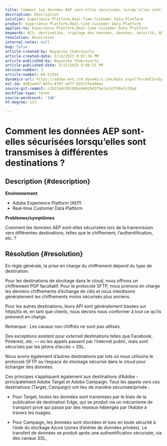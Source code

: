 ```yaml
---
title: Comment les données AEP sont-elles sécurisées lorsqu’elles sont transmises à différentes destinations ?
description: Description
solution: Experience Platform,Real-Time Customer Data Platform
product: Experience Platform,Real-time Customer Data Platform
applies-to: Experience Platform,Real-time Customer Data Platform
keywords: KCS, destination, cryptage des données, données, sécurité, AEP, RT-CDP, Adobe, Target, Campaign
resolution: Resolution
internal-notes: null
bug: false
article-created-by: Nayanika Chakravarty
article-created-date: 3/13/2023 8:07:34 PM
article-published-by: Nayanika Chakravarty
article-published-date: 3/13/2023 8:09:51 PM
version-number: 3
article-number: KA-21593
dynamics-url: https://adobe-ent.crm.dynamics.com/main.aspx?forceUCI=1&pagetype=entityrecord&etn=knowledgearticle&id=702212af-dac1-ed11-83ff-6045bd0065b6
exl-id: dd01ade7-8dfa-4f8f-ad77-025c5fea94ee
source-git-commit: c2b314dc95108ba94629d1f5e1acb2f49afc29ad
workflow-type: tm+mt
source-wordcount: '246'
ht-degree: 11%

---
```


# Comment les données AEP sont-elles sécurisées lorsqu’elles sont transmises à différentes destinations ?

## Description {#description}


<b>Environnement</b>

- Adobe Experience Platform (AEP)
- Real-time Customer Data Platform


<b>Problèmes/symptômes</b>

Comment les données AEP sont-elles sécurisées lors de la transmission vers différentes destinations, telles que le chiffrement, l’authentification, etc. ?


## Résolution {#resolution}


En règle générale, la prise en charge du chiffrement dépend du type de destination.

Pour les destinations de stockage dans le cloud, nous offrons un chiffrement PGP facultatif. Pour le protocole SFTP, nous prenons en charge les derniers chiffrements d’échange de clés et nous interdisons généralement les chiffrements moins sécurisés plus anciens.

Pour les autres destinations, leurs API sont généralement basées sur https/tls et, en tant que clients, nous devons nous conformer à tout ce qu’ils prennent en charge.

Remarque : Les canaux non chiffrés ne sont pas utilisés.

Des exceptions existent pour *external* destinations telles que Facebook, Pinterest, etc. — où les appels passent par l’internet public, mais sont sécurisés par les jetons d’accès + SSL.

Nous avons également d’autres destinations par lots où nous utilisons le protocole SFTP ou l’espace de stockage sécurisé dans le cloud pour échanger des données.



Ces principes s’appliquent également aux destinations d’Adobe - principalement Adobe Target et Adobe Campaign. Tous les appels vers ces destinations (Target, Campaign) ont lieu de manière sécurisée/privée :

- Pour Target, toutes les données sont transmises par le biais de la publication de destination Edge, qui se produit via un mécanisme de transport privé qui passe par des réseaux hébergés par l’Adobe à travers les nuages.

- Pour Campaign, les données sont stockées et lues en toute sécurité à l’aide du stockage Azure (zones d’entrée de données privées). Le transfert de données se produit après une authentification sécurisée, via des canaux SSL,
